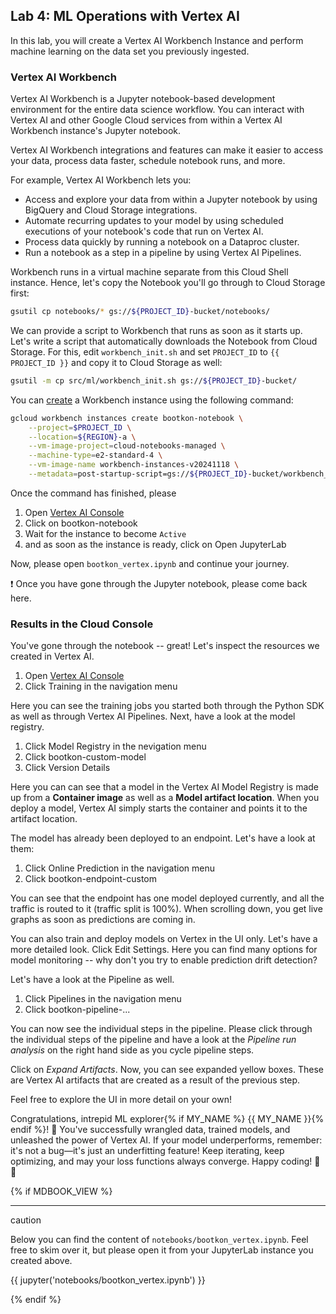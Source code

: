 ## Lab 4: ML Operations with Vertex AI

<walkthrough-tutorial-duration duration="60"></walkthrough-tutorial-duration>
<walkthrough-tutorial-difficulty difficulty="3"></walkthrough-tutorial-difficulty>
<bootkon-cloud-shell-note/>

In this lab, you will create a Vertex AI Workbench Instance and perform machine learning on the data set you previously ingested.

### Vertex AI Workbench

Vertex AI Workbench is a Jupyter notebook-based development environment for the entire data science workflow. You can interact with Vertex AI and other Google Cloud services from within a Vertex AI Workbench instance's Jupyter notebook.

Vertex AI Workbench integrations and features can make it easier to access your data, process data faster, schedule notebook runs, and more.

For example, Vertex AI Workbench lets you:

- Access and explore your data from within a Jupyter notebook by using BigQuery and Cloud Storage integrations.
- Automate recurring updates to your model by using scheduled executions of your notebook's code that run on Vertex AI.
- Process data quickly by running a notebook on a Dataproc cluster.
- Run a notebook as a step in a pipeline by using Vertex AI Pipelines.

Workbench runs in a virtual machine separate from this Cloud Shell instance. Hence, let's copy the Notebook you'll go through to Cloud Storage first:

```bash
gsutil cp notebooks/* gs://${PROJECT_ID}-bucket/notebooks/
```

We can provide a script to Workbench that runs as soon as it starts up. Let's write a script that automatically downloads the Notebook from Cloud Storage. For this, edit <walkthrough-editor-open-file filePath="src/ml/workbench_init.sh">`workbench_init.sh`</walkthrough-editor-open-file> and set `PROJECT_ID` to `{{ PROJECT_ID }}` and copy it to Cloud Storage as well:

```bash
gsutil -m cp src/ml/workbench_init.sh gs://${PROJECT_ID}-bucket/
```

You can [create](https://cloud.google.com/vertex-ai/docs/workbench/instances/create#gcloud) a Workbench instance using the following command:

```bash
gcloud workbench instances create bootkon-notebook \
    --project=$PROJECT_ID \
    --location=${REGION}-a \
    --vm-image-project=cloud-notebooks-managed \
    --machine-type=e2-standard-4 \
    --vm-image-name workbench-instances-v20241118 \
    --metadata=post-startup-script=gs://${PROJECT_ID}-bucket/workbench_init.sh,idle-timeout-seconds=43200
```

Once the command has finished, please

1. Open [Vertex AI Console](https://console.cloud.google.com/vertex-ai/workbench)
2. Click on <walkthrough-spotlight-pointer locator="semantic({link 'bootkon-notebook'})">bootkon-notebook</walkthrough-spotlight-pointer>
2. Wait for the instance to become `Active`
3. and as soon as the instance is ready, click on <walkthrough-spotlight-pointer locator="semantic({button 'Open JupyterLab'})">Open JupyterLab</walkthrough-spotlight-pointer>

Now, please open `bootkon_vertex.ipynb` and continue your journey.

❗ Once you have gone through the Jupyter notebook, please come back here.

### Results in the Cloud Console

You've gone through the notebook -- great! Let's inspect the resources we created in Vertex AI.

1. Open [Vertex AI Console](https://console.cloud.google.com/vertex-ai?cloudshell=true&inv=1&invt=Abovkw)
2. Click <walkthrough-spotlight-pointer locator="css(a[id$=cfctest-section-nav-item-ai-platform-training])">Training</walkthrough-spotlight-pointer> in the navigation menu

Here you can see the training jobs you started both through the Python SDK as well as through Vertex AI Pipelines. Next, have a look at the model registry.

1. Click <walkthrough-spotlight-pointer locator="css(a[id$=cfctest-section-nav-item-ai-platform-models])">Model Registry</walkthrough-spotlight-pointer> in the nevigation menu
2. Click <walkthrough-spotlight-pointer locator="semantic({link 'bootkon-custom-model'})">bootkon-custom-model</walkthrough-spotlight-pointer>
3. Click <walkthrough-spotlight-pointer locator="semantic({tab 'Version details'})">Version Details</walkthrough-spotlight-pointer>

Here you can can see that a model in the Vertex AI Model Registry is made up from a **Container image** as well as a **Model artifact location**. When you deploy a model, Vertex AI simply starts the container and points it to the artifact location.

The model has already been deployed to an endpoint. Let's have a look at them:

1. Click <walkthrough-spotlight-pointer locator="css(a[id$=cfctest-section-nav-item-ai-platform-online-prediction])">Online Prediction</walkthrough-spotlight-pointer> in the navigation menu
2. Click <walkthrough-spotlight-pointer locator="semantic({link 'bootkon-endpoint-custom'})">bootkon-endpoint-custom</walkthrough-spotlight-pointer>

You can see that the endpoint has one model deployed currently, and all the traffic is routed to it (traffic split is 100%). When scrolling down, you get live graphs as soon as predictions are coming in.

You can also train and deploy models on Vertex in the UI only. Let's have a more detailed look. Click <walkthrough-spotlight-pointer locator="semantic({button 'Edit settings'})">Edit Settings</walkthrough-spotlight-pointer>. Here you can find many options for model monitoring -- why don't you try to enable prediction drift detection?

Let's have a look at the Pipeline as well.

1. Click <walkthrough-spotlight-pointer locator="css(a[id$=cfctest-section-nav-item-ai-platform-ml-pipelines])">Pipelines</walkthrough-spotlight-pointer> in the navigation menu
2. Click <walkthrough-spotlight-pointer locator="semantic({link 'bootkon-pipeline-'})">bootkon-pipeline-...</walkthrough-spotlight-pointer>

You can now see the individual steps in the pipeline. Please click through the individual steps of the pipeline and have a look at the *Pipeline run analysis* on the right hand side as you cycle pipeline steps. 

Click on *Expand Artifacts*. Now, you can see expanded yellow boxes. These are Vertex AI artifacts that are created as a result of the previous step.

Feel free to explore the UI in more detail on your own!

Congratulations, intrepid ML explorer{% if MY_NAME %} {{ MY_NAME }}{% endif %}! 🚀 You've successfully wrangled data, trained models, and unleashed the power of Vertex AI. If your model underperforms, remember: it's not a bug—it's just an underfitting feature! Keep iterating, keep optimizing, and may your loss functions always converge. Happy coding! 🤖✨

{% if MDBOOK_VIEW %}

---

<div class="mdbook-alerts mdbook-alerts-caution">
<p class="mdbook-alerts-title">
  <span class="mdbook-alerts-icon"></span>
  caution
</p>
<p>
Below you can find the content of <code>notebooks/bootkon_vertex.ipynb</code>. Feel free to skim over it, but please open it from your JupyterLab instance you created above.
</p>
</div>

{{ jupyter('notebooks/bootkon_vertex.ipynb') }}

{% endif %}